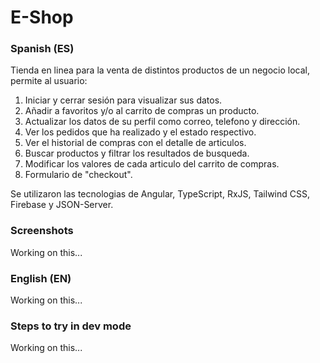 # E-Shop
### Spanish (ES)
Tienda en linea para la venta de distintos productos de un negocio local, permite al usuario:

1. Iniciar y cerrar sesión para visualizar sus datos.
2. Añadir a favoritos y/o al carrito de compras un producto.
3. Actualizar los datos de su perfil como correo, telefono y dirección.
4. Ver los pedidos que ha realizado y el estado respectivo.
5. Ver el historial de compras con el detalle de articulos.
6. Buscar productos y filtrar los resultados de busqueda.
7. Modificar los valores de cada articulo del carrito de compras.
8. Formulario de "checkout".

Se utilizaron las tecnologias de Angular, TypeScript, RxJS, Tailwind CSS, Firebase y JSON-Server.

### Screenshots
Working on this...

### English (EN)
Working on this...


### Steps to try in dev mode
Working on this...
